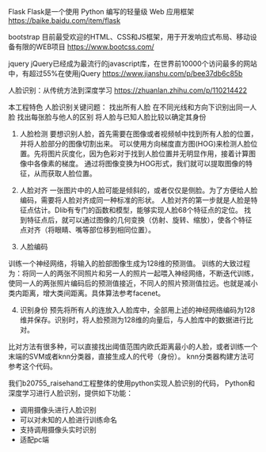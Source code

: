 Flask
Flask是一个使用 Python 编写的轻量级 Web 应用框架
https://baike.baidu.com/item/flask

bootstrap
目前最受欢迎的HTML、CSS和JS框架，用于开发响应式布局、移动设备有限的WEB项目
https://www.bootcss.com/

jquery
jQuery已经成为最流行的javascript库，在世界前10000个访问最多的网站中，有超过55%在使用jQuery
https://www.jianshu.com/p/bee37db6c85b




人脸识别：从传统方法到深度学习
https://zhuanlan.zhihu.com/p/110214422

本工程特色
人脸识别关键问题：
找出所有人脸
在不同光线和方向下识别出同一人脸
找出每张脸与他人的区别
将人脸与已知人脸比较以确定其身份

1. 人脸检测
要想识别人脸，首先需要在图像或者视频帧中找到所有人脸的位置，并将人脸部分的图像切割出来。
可以使用方向梯度直方图(HOG)来检测人脸位置。先将图片灰度化，因为色彩对于找到人脸位置并无明显作用，接着计算图像中各像素的梯度。
通过将图像变换为HOG形式，我们就可以提取图像的特征，从而获取人脸位置。

2. 人脸对齐
一张图片中的人脸可能是倾斜的，或者仅仅是侧脸。为了方便给人脸编码，需要将人脸对齐成同一种标准的形状。
人脸对齐的第一步就是人脸是特征点估计。Dlib有专门的函数和模型，能够实现人脸68个特征点的定位。
找到特征点后，就可以通过图像的几何变换（仿射、旋转、缩放），使各个特征点对齐（将眼睛、嘴等部位移到相同位置）。

3. 人脸编码

训练一个神经网络，将输入的脸部图像生成为128维的预测值。
训练的大致过程为：将同一人的两张不同照片和另一人的照片一起喂入神经网络，不断迭代训练，使同一人的两张照片编码后的预测值接近，不同人的照片预测值拉远。也就是减小类内距离，增大类间距离。具体算法参考facenet。


4. 识别身份
预先将所有人的连放入人脸库中，全部用上述的神经网络编码为128维并保存。识别时，将人脸预测为128维的向量后，与人脸库中的数据进行比对。

比对方法有很多种，可以直接找出阈值范围内欧氏距离最小的人脸，或者训练一个末端的SVM或者knn分类器，直接生成人的代号（身份）。
knn分类器构建方法可参考这个代码。


我们b20755_raisehand工程整体的使用python实现人脸识别的代码，
Python和深度学习进行人脸识别，提供如下功能：
* 调用摄像头进行人脸识别
* 可以对未知的人脸进行训练命名
* 支持调用摄像头实时识别
* 适配pc端
